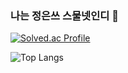 ### 나는 정은쓰 스물넷인디 👋

[![Solved.ac Profile](http://mazassumnida.wtf/api/generate_badge?boj=charzim)](https://solved.ac/charzim)

![Top Langs](https://github-readme-stats.vercel.app/api/top-langs/?username=LJEDD2&layout=compact)


</p>
